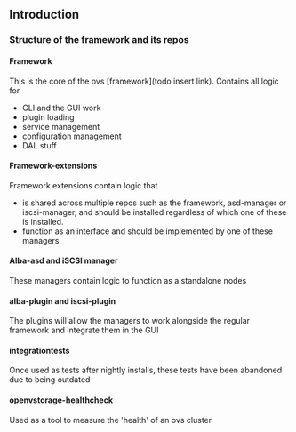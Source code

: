## Introduction

### Structure of the framework and its repos

#### Framework
This is the core of the ovs  [framework](todo insert link). Contains all logic for
 - CLI and the GUI work
 - plugin loading
 - service management
 - configuration management
 - DAL stuff
 

 
 #### Framework-extensions
Framework extensions contain logic that  
 - is shared across multiple repos such as the framework, asd-manager or iscsi-manager,
 and should be installed regardless of which one of these is installed.
 - function as an interface and should be implemented by one of these managers
 
 #### Alba-asd and iSCSI manager
 These managers contain logic to function as a standalone nodes
 
 #### alba-plugin and iscsi-plugin
 The plugins will allow the managers to work alongside the regular framework and integrate them in the GUI
 
 #### integrationtests
 Once used as tests after nightly installs, these tests have been abandoned due to being outdated
 
 #### openvstorage-healthcheck
 Used as a tool to measure the 'health' of an ovs cluster
 
 
 